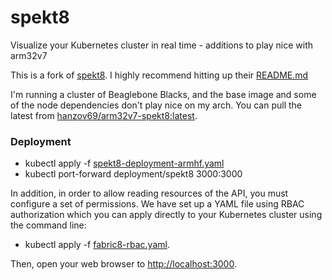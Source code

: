 # spekt8
Visualize your Kubernetes cluster in real time - additions to play nice with arm32v7

This is a fork of [spekt8](https://github.com/spekt8/spekt8 "spekt8").
I highly recommend hitting up their [README.md](https://github.com/spekt8/spekt8/blob/master/README.md)

I'm running a cluster of Beaglebone Blacks, and the base image and some of the node dependencies don't play nice on my arch. 
You can pull the latest from [hanzov69/arm32v7-spekt8:latest](https://cloud.docker.com/repository/docker/hanzov69/arm32v7-spekt8/general "Docker Hub").

### Deployment
- kubectl apply -f [spekt8-deployment-armhf.yaml](https://github.com/hanzov69/spekt8/blob/master/spekt8-deployment-armhf.yaml)
- kubectl port-forward deployment/spekt8 3000:3000

In addition, in order to allow reading resources of the API, you must configure a set of permissions. We have set up a YAML file using RBAC authorization which you can apply directly to your Kubernetes cluster using the command line:
* kubectl apply -f [fabric8-rbac.yaml](https://raw.githubusercontent.com/hanzov69/spekt8/master/fabric8-rbac.yaml).

Then, open your web browser to [http://localhost:3000](http://localhost:3000).
